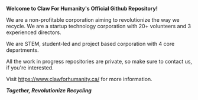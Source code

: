 **Welcome to Claw For Humanity's Official Github Repository!**

We are a non-profitable corporation aiming to revolutionize the way we recycle. We are a startup technology corporation with 20+ volunteers and 3 experienced directors.

We are STEM, student-led and project based corporation with 4 core departments.

All the work in progress repositories are private, so make sure to contact us, if you're interested.

Visit https://www.clawforhumanity.ca/ for more information.


**_Together, Revolutionize Recycling_**
